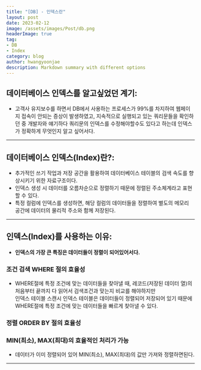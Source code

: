 ```yaml
---
title: "[DB] - 인덱스란"
layout: post
date: 2023-02-12
image: /assets/images/Post/db.png
headerImage: true
tag:
- DB
- Index
category: blog
author: hwangyoonjae
description: Markdown summary with different options
---
```


## 데이터베이스 인덱스를 알고싶었던 계기:
- 고객사 유지보수를 하면서 DB에서 사용하는 프로세스가 99%를 차지하여 웹페이지 접속이 안되는 증상이 발생하였고, 지속적으로 실행되고 있는 쿼리문들을 확인하던 중 개발자와 얘기하다 쿼리문의 인덱스를 수정해야할수도 있다고 하는데 인덱스가 정확하게 무엇인지 알고 싶어서다.

* * *

## 데이터베이스 인덱스(Index)란?:
- 추가적인 쓰기 작업과 저장 공간을 활용하여 데이터베이스 테이블의 검색 속도를 향상시키기 위한 자료구조이다.
- 인덱스 생성 시 데이터를 오름차순으로 정렬하기 때문에 정렬된 주소체계라고 표현할 수 있다.
- 특정 컬럼에 인덱스를 생성하면, 해당 컬럼의 데이터들을 정렬하여 별도의 메모리 공간에 데이터의 물리적 주소와 함께 저장된다.

* * *

## 인덱스(Index)를 사용하는 이유:
- **인덱스의 가장 큰 특징은 데이터들이 정렬이 되어있어서다.**

### 조건 검색 WHERE 절의 효율성
- WHERE절에 특정 조건에 맞는 데이터들을 찾아낼 때, 레코드(저장된 데이터 열)의 처음부터 끝까지 다 읽어서 검색조건과 맞는지 비교를 해야하지만<br>인덱스 테이블 스캔시 인덱스 테이블은 데이터들이 정렬되어 저장되어 있기 때문에 WHERE절에 특정 조건에 맞는 데이터들을 빠르게 찾아낼 수 있다.

### 정렬 ORDER BY 절의 효율성

### MIN(최소), MAX(최대)의 효율적인 처리가 가능
- 데이터가 이미 정렬되어 있어 MIN(최소), MAX(최대)의 값만 가져와 정렬하면된다.

* * *